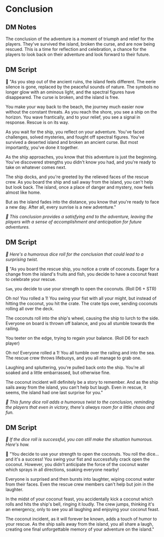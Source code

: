 # **Conclusion**

## **DM Notes**

The conclusion of the adventure is a moment of triumph and relief for the players. They've survived the island, broken the curse, and are now being rescued. This is a time for reflection and celebration, a chance for the players to look back on their adventure and look forward to their future.

## **DM Script**

📢 "As you step out of the ancient ruins, the island feels different. The eerie silence is gone, replaced by the peaceful sounds of nature. The symbols no longer glow with an ominous light, and the spectral figures have disappeared. The curse is broken, and the island is free.

You make your way back to the beach, the journey much easier now without the constant threats. As you reach the shore, you see a ship on the horizon. You wave frantically, and to your relief, you see a signal in response. Rescue is on its way.

As you wait for the ship, you reflect on your adventure. You've faced challenges, solved mysteries, and fought off spectral figures. You've survived a deserted island and broken an ancient curse. But most importantly, you've done it together.

As the ship approaches, you know that this adventure is just the beginning. You've discovered strengths you didn't know you had, and you're ready to take on whatever comes next.

The ship docks, and you're greeted by the relieved faces of the rescue crew. As you board the ship and sail away from the island, you can't help but look back. The island, once a place of danger and mystery, now feels almost like home.

But as the island fades into the distance, you know that you're ready to face a new day. After all, every sunrise is a new adventure."

_🤖 This conclusion provides a satisfying end to the adventure, leaving the players with a sense of accomplishment and anticipation for future adventures._


## **DM Script**

_🤖 Here's a humorous dice roll for the conclusion that could lead to a surprising twist._

📢 "As you board the rescue ship, you notice a crate of coconuts. Eager for a change from the island's fruits and fish, you decide to have a coconut feast to celebrate your rescue.

`Sam`, you decide to use your strength to open the coconuts. (Roll D6 + STR)

Oh no! You rolled a 1! You swing your fist with all your might, but instead of hitting the coconut, you hit the crate. The crate tips over, sending coconuts rolling all over the deck.

The coconuts roll into the ship's wheel, causing the ship to lurch to the side. Everyone on board is thrown off balance, and you all stumble towards the railing.

You teeter on the edge, trying to regain your balance. (Roll D6 for each player)

Oh no! Everyone rolled a 1! You all tumble over the railing and into the sea. The rescue crew throws lifebuoys, and you all manage to grab one. 

Laughing and spluttering, you're pulled back onto the ship. You're all soaked and a little embarrassed, but otherwise fine. 

The coconut incident will definitely be a story to remember. And as the ship sails away from the island, you can't help but laugh. Even in rescue, it seems, the island had one last surprise for you."

_🤖 This funny dice roll adds a humorous twist to the conclusion, reminding the players that even in victory, there's always room for a little chaos and fun._


## **DM Script**

_🤖 If the dice roll is successful, you can still make the situation humorous. Here's how._

📢 "You decide to use your strength to open the coconuts. You roll the dice... and it's a success! You swing your fist and successfully crack open the coconut. However, you didn't anticipate the force of the coconut water which sprays in all directions, soaking everyone nearby!

Everyone is surprised and then bursts into laughter, wiping coconut water from their faces. Even the rescue crew members can't help but join in the laughter.

In the midst of your coconut feast, you accidentally kick a coconut which rolls and hits the ship's bell, ringing it loudly. The crew jumps, thinking it's an emergency, only to see you all laughing and enjoying your coconut feast.

The coconut incident, as it will forever be known, adds a touch of humor to your rescue. As the ship sails away from the island, you all share a laugh, creating one final unforgettable memory of your adventure on the island."